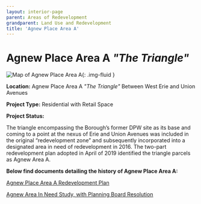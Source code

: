 ```yaml
---
layout: interior-page
parent: Areas of Redevelopment
grandparent: Land Use and Redevelopment
title: 'Agnew Place Area A'
---
```


# Agnew Place Area A *"The Triangle"*

![Map of Agnew Place Area A](agnewamap.jpg){: .img-fluid }

**Location:** Agnew Place Area A *"The Triangle"* Between West Erie and Union Avenues

**Project Type:** Residential with Retail Space

**Project Status:** 

The triangle encompassing the Borough’s former DPW site as its base and coming to a point at the nexus of Erie and Union Avenues was included in the original “redevelopment zone” and subsequently incorporated into a designated area in need of redevelopment in 2016.  The two-part redevelopment plan adopted in April of 2019 identified the triangle parcels as Agnew Area A.  

**Below find documents detailing the history of Agnew Place Area A:**

[Agnew Place Area A Redevelopment Plan](https://storage.googleapis.com/static.rutherford-nj.com/community-development/agnew-a/Redevelopment%20PlanArea%20A.pdf)

[Agnew Area In Need Study, with Planning Board Resolution](https://storage.googleapis.com/static.rutherford-nj.com/community-development/agnew-a/2.16%20Agnew%20Area%20in%20Need%20Study%20with%20Planning%20Board%20reso.pdf)




